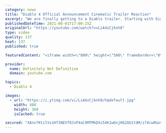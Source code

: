 ```yaml
---
category: news
title: "Diablo 4 Official Announcement Cinematic Trailer Reaction"
excerpt: "We are finally getting to a Diablo trailer. Starting with Diablo 4 as it's the most requested of the franchise. Normally we do a lights out, in the dark reaction for ..."
publishedDateTime: 2021-06-01T17:00:15Z
originalUrl: "https://youtube.com/watch?v=LiA4zCjknh8"
type: video
quality: 137
heat: 137
published: true

featuredContent: "<iframe width=\"800\" height=\"500\" frameborder=\"0\" src=\"https://www.youtube.com/embed/LiA4zCjknh8\" allow=\"accelerometer; autoplay; encrypted-media; gyroscope; picture-in-picture\" allowfullscreen></iframe>"

provider:
  name: Definitely Not Definitive
  domain: youtube.com

topics:
  - Diablo 4

images:
  - url: "https://i.ytimg.com/vi/LiA4zCjknh8/hqdefault.jpg"
    width: 480
    height: 360
    isCached: true

secured: "XAnv7KtzlVv1Hf3NEVfOJsP4aC9MTMkDXz54K1w6njH62QG1tdM/z74cwRGovCmicStwnb/8sjJ4lkfSfthhwQRlCxfqEeAgsWVapHaPi1zXdBoqFnABHaUX/St0eKNYpxj3V8fHAgyELVybJ7HjWBgrrV7ZyX5rTeWgLMvteSL3r7MYjwWuRuZay3NV53GQOgBS992jLNiQ5U0yFAjxVJoQM0aJkLoRFv0Dr2NC+567RLhw4GQVsV2irwsugcVGhbyR01Rh6atrhfz0WVULPvM5sVkn1JfRqUqpzSTKt3Myiarh/fvBb3PCLLEEzU1/HFjjPL6LlPpcw8U6/n5/v82jckJqfDA7YfAeVuyDmEXuRv10ro5xXvsAEbnaliMT8koCnlBP2NEznvLwn3o9ZccGFlDuhty0bGyZpFloWPfxIj6ssDf2XUF7at040sf6;xg75f2mVUdH18ezLqj8edg=="
---
```


